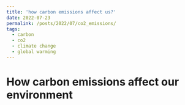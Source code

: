 ```yaml
---
title: 'how carbon emissions affect us?'
date: 2022-07-23
permalink: /posts/2022/07/co2_emissions/
tags:
  - carbon
  - co2
  - climate change
  - global warming
---
```


<h1 class="entry-title">How carbon emissions affect our environment</h1>